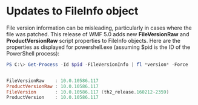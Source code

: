 # Updates to FileInfo object
File version information can be misleading, particularly in cases where the file was patched. This release of WMF 5.0 adds new **FileVersionRaw** and **ProductVersionRaw** 
script properties to FileInfo objects. Here are the properties as displayed for powershell.exe (assuming $pid is the ID of the PowerShell process):

```powershell
PS C:\> Get-Process -Id $pid -FileVersionInfo | fl *version* -Force


FileVersionRaw    : 10.0.10586.117
ProductVersionRaw : 10.0.10586.117
FileVersion       : 10.0.10586.117 (th2_release.160212-2359)
ProductVersion    : 10.0.10586.117
